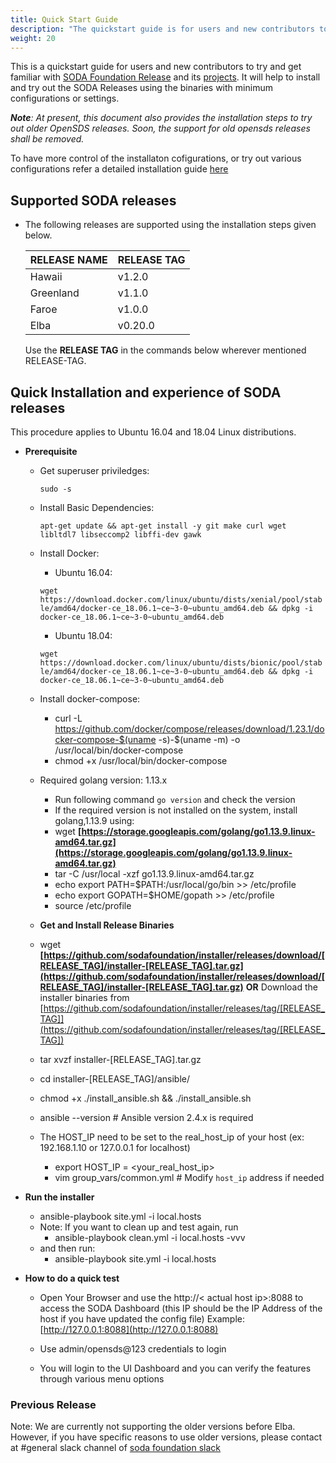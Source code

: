```yaml
---
title: Quick Start Guide
description: "The quickstart guide is for users and new contributors to get familiar with SODA Foundation, by installing a simple containerized local cluster. It also gives the installation steps for old OpenSDS versions"
weight: 20
---
```


This is a quickstart guide for users and new contributors to try and get familiar with [SODA Foundation Release](https://github.com/sodafoundation/releases) and its [projects](https://github.com/sodafoundation). It will help to install and try out the SODA Releases using the binaries with minimum configurations or settings.

***Note**: *At present, this document also provides the installation steps to try out older OpenSDS releases. Soon, the support for old opensds releases shall be removed.**

To have more control of the installaton cofigurations, or try out various configurations refer a detailed installation guide [here](/soda-gettingstarted/installation)

## Supported SODA releases

- The following releases are supported using the installation steps given below.

	|**RELEASE NAME** | **RELEASE TAG**|
	|-----------------|----------------|
	|Hawaii           | v1.2.0         |
	|Greenland        | v1.1.0         |
	|Faroe            | v1.0.0         |
	|Elba             | v0.20.0        |
	Use the **RELEASE TAG** in the commands below wherever mentioned RELEASE-TAG.

## Quick Installation and experience of SODA releases

This procedure applies to Ubuntu 16.04 and 18.04 Linux distributions.

- **Prerequisite**
 
   - Get superuser priviledges:
    
      `sudo -s`
    
    - Install Basic Dependencies:
      
      `apt-get update && apt-get install -y git make curl wget libltdl7 libseccomp2 libffi-dev gawk`
	    
     - Install Docker:
       - Ubuntu 16.04:

       `wget https://download.docker.com/linux/ubuntu/dists/xenial/pool/stable/amd64/docker-ce_18.06.1~ce~3-0~ubuntu_amd64.deb && dpkg -i docker-ce_18.06.1~ce~3-0~ubuntu_amd64.deb`
	
       - Ubuntu 18.04:

       `wget https://download.docker.com/linux/ubuntu/dists/bionic/pool/stable/amd64/docker-ce_18.06.1~ce~3-0~ubuntu_amd64.deb && dpkg -i docker-ce_18.06.1~ce~3-0~ubuntu_amd64.deb`
    
    - Install docker-compose:

	    -   curl -L https://github.com/docker/compose/releases/download/1.23.1/docker-compose-$(uname -s)-$(uname -m) -o /usr/local/bin/docker-compose
		-   chmod +x /usr/local/bin/docker-compose
    -   Required golang version: 1.13.x
	    -   Run following command `go version` and check the version
	    -   If the required version is not installed on the system, install golang,1.13.9 using:
		   - wget **[https://storage.googleapis.com/golang/go1.13.9.linux-amd64.tar.gz](https://storage.googleapis.com/golang/go1.13.9.linux-amd64.tar.gz)**
		- tar -C /usr/local -xzf go1.13.9.linux-amd64.tar.gz
		- echo export PATH=$PATH:/usr/local/go/bin >> /etc/profile
		- echo export GOPATH=$HOME/gopath >> /etc/profile
		- source /etc/profile

	- **Get and Install Release Binaries**
	
	 - wget  **[https://github.com/sodafoundation/installer/releases/download/[RELEASE_TAG]/installer-[RELEASE_TAG].tar.gz](https://github.com/sodafoundation/installer/releases/download/[RELEASE_TAG]/installer-[RELEASE_TAG].tar.gz)**
 **OR** Download the installer binaries from  
 [https://github.com/sodafoundation/installer/releases/tag/[RELEASE_TAG]](https://github.com/sodafoundation/installer/releases/tag/[RELEASE_TAG])

	 - tar xvzf installer-[RELEASE_TAG].tar.gz
	 - cd installer-[RELEASE_TAG]/ansible/
	 - chmod +x ./install_ansible.sh && ./install_ansible.sh
	 - ansible --version # Ansible version 2.4.x is required
	 - The HOST_IP need to be set to the real_host_ip of your host (ex: 192.168.1.10 or 127.0.0.1 for localhost)
		 - export HOST_IP = <your_real_host_ip>
		 - vim group_vars/common.yml # Modify `host_ip` address if needed

 - **Run the installer**
	 - ansible-playbook site.yml -i local.hosts
	 - Note: If you want to clean up and test again, run
		 - ansible-playbook clean.yml -i local.hosts -vvv
	 - and then run:
		 - ansible-playbook site.yml -i local.hosts

 -   **How to do a quick test**

      - Open Your Browser and use the http://< actual host ip>:8088 to access the SODA Dashboard (this IP should be the IP Address of the host if you have updated the config file) Example: [http://127.0.0.1:8088](http://127.0.0.1:8088)
  
      - Use admin/opensds@123 credentials to login
      
      - You will login to the UI Dashboard and you can verify the features through various menu options


### Previous Release

Note: We are currently not supporting the older versions before Elba. However, if you have specific reasons to use older versions, please contact at #general  slack channel of [soda foundation slack](https://sodafoundation.io/slack)

